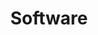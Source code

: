 ---
title: "Software"  # Add a page title.
# summary: "Selected Publications"  # Add a page description.
# date: "2022-01-01"  # Add today's date.
type: "widget_page"  # Page type is a Widget Page
---
